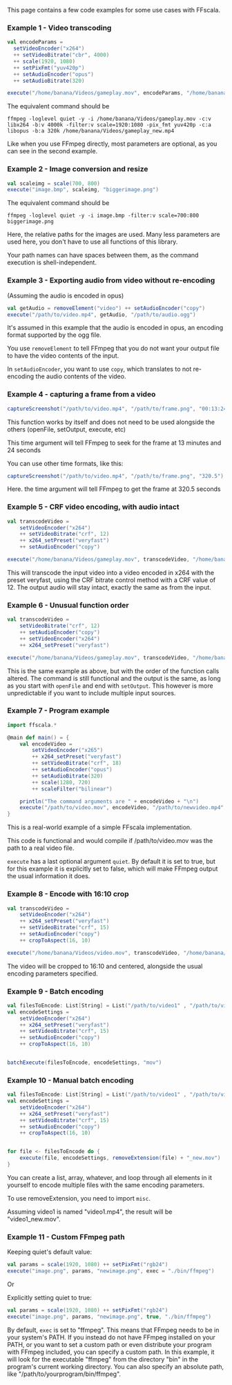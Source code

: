 This page contains a few code examples for some use cases with FFscala.

### Example 1 - Video transcoding
```scala
val encodeParams =
  setVideoEncoder("x264")
  ++ setVideoBitrate("cbr", 4000)
  ++ scale(1920, 1080)
  ++ setPixFmt("yuv420p")
  ++ setAudioEncoder("opus")
  ++ setAudioBitrate(320)

execute("/home/banana/Videos/gameplay.mov", encodeParams, "/home/banana/Videos/gameplay.mp4")
```

The equivalent command should be
```
ffmpeg -loglevel quiet -y -i /home/banana/Videos/gameplay.mov -c:v libx264 -b:v 4000k -filter:v scale=1920:1080 -pix_fmt yuv420p -c:a libopus -b:a 320k /home/banana/Videos/gameplay_new.mp4
```
Like when you use FFmpeg directly, most parameters are optional, as you can see in the second example.

### Example 2 - Image conversion and resize
```scala
val scaleimg = scale(700, 800)
execute("image.bmp", scaleimg, "biggerimage.png")
```
The equivalent command should be
```
ffmpeg -loglevel quiet -y -i image.bmp -filter:v scale=700:800 biggerimage.png
```
Here, the relative paths for the images are used. Many less parameters are used here, you don't have to use all functions of this library.

Your path names can have spaces between them, as the command execution is shell-independent.

### Example 3 - Exporting audio from video without re-encoding
(Assuming the audio is encoded in opus)

```scala
val getAudio = removeElement("video") ++ setAudioEncoder("copy")
execute("/path/to/video.mp4", getAudio, "/path/to/audio.ogg")
```

It's assumed in this example that the audio is encoded in opus, an encoding format supported by the ogg file.

You use ```removeElement``` to tell FFmpeg that you do not want your output file to have the video contents of the input.

In ```setAudioEncoder```, you want to use ```copy```, which translates to not re-encoding the audio contents of the video.

### Example 4 - capturing a frame from a video

```scala
captureScreenshot("/path/to/video.mp4", "/path/to/frame.png", "00:13:24")
```

This function works by itself and does not need to be used alongside the others (openFile, setOutput, execute, etc)

This time argument will tell FFmpeg to seek for the frame at 13 minutes and 24 seconds

You can use other time formats, like this:

```scala
captureScreenshot("/path/to/video.mp4", "/path/to/frame.png", "320.5")
```

Here. the time argument will tell FFmpeg to get the frame at 320.5 seconds

### Example 5 - CRF video encoding, with audio intact
```scala
val transcodeVideo =
    setVideoEncoder("x264")
    ++ setVideoBitrate("crf", 12)
    ++ x264_setPreset("veryfast")
    ++ setAudioEncoder("copy")

execute("/home/banana/Videos/gameplay.mov", transcodeVideo, "/home/banana/Videos/gameplay_new.mp4")
```

This will transcode the input video into a video encoded in x264 with the preset veryfast, using the CRF bitrate control method with a CRF value of 12. The output audio will stay intact, exactly the same as from the input.

### Example 6 - Unusual function order
```scala
val transcodeVideo =
    setVideoBitrate("crf", 12)
    ++ setAudioEncoder("copy")
    ++ setVideoEncoder("x264")
    ++ x264_setPreset("veryfast")

execute("/home/banana/Videos/gameplay.mov", transcodeVideo, "/home/banana/Videos/gameplay_new.mp4")
```

This is the same example as above, but with the order of the function calls altered. The command is still functional and the output is the same, as long as you start with ```openFile``` and end with ```setOutput```. This however is more unpredictable if you want to include multiple input sources.


### Example 7 - Program example

```scala
import ffscala.*

@main def main() = {
    val encodeVideo =
        setVideoEncoder("x265")
        ++ x264_setPreset("veryfast")
        ++ setVideoBitrate("crf", 18)
        ++ setAudioEncoder("opus")
        ++ setAudioBitrate(320)
        ++ scale(1280, 720)
        ++ scaleFilter("bilinear")

    println("The command arguments are " + encodeVideo + "\n")
    execute("/path/to/video.mov", encodeVideo, "/path/to/newvideo.mp4", false)
}

```

This is a real-world example of a simple FFscala implementation.

This code is functional and would compile if /path/to/video.mov was the path to a real video file.

```execute``` has a last optional argument ```quiet```. By default it is set to true, but for this example it is explicitly set to false, which will make FFmpeg output the usual information it does.


### Example 8 - Encode with 16:10 crop
```scala
val transcodeVideo =
    setVideoEncoder("x264")
    ++ x264_setPreset("veryfast")
    ++ setVideoBitrate("crf", 15)
    ++ setAudioEncoder("copy")
    ++ cropToAspect(16, 10)

execute("/home/banana/Videos/video.mov", transcodeVideo, "/home/banana/Videos/video_new.mp4")
```
The video will be cropped to 16:10 and centered, alongside the usual encoding parameters specified.

### Example 9 - Batch encoding
```scala
val filesToEncode: List[String] = List("/path/to/video1" , "/path/to/video2", "/path/to/video3")
val encodeSettings =
    setVideoEncoder("x264")
    ++ x264_setPreset("veryfast")
    ++ setVideoBitrate("crf", 15)
    ++ setAudioEncoder("copy")
    ++ cropToAspect(16, 10)


batchExecute(filesToEncode, encodeSettings, "mov")
```


### Example 10 - Manual batch encoding
```scala
val filesToEncode: List[String] = List("/path/to/video1" , "/path/to/video2", "/path/to/video3")
val encodeSettings =
    setVideoEncoder("x264")
    ++ x264_setPreset("veryfast")
    ++ setVideoBitrate("crf", 15)
    ++ setAudioEncoder("copy")
    ++ cropToAspect(16, 10)


for file <- filesToEncode do {
    execute(file, encodeSettings, removeExtension(file) + "_new.mov")
}
```
You can create a list, array, whatever, and loop through all elements in it yourself to encode multiple files with the same encoding parameters.

To use removeExtension, you need to import ```misc```.

Assuming video1 is named "video1.mp4", the result will be "video1_new.mov".


### Example 11 - Custom FFmpeg path

Keeping quiet's default value:

```scala
val params = scale(1920, 1080) ++ setPixFmt("rgb24")
execute("image.png", params, "newimage.png", exec = "./bin/ffmpeg")
```

Or

Explicitly setting quiet to true:

```scala
val params = scale(1920, 1080) ++ setPixFmt("rgb24")
execute("image.png", params, "newimage.png", true, "./bin/ffmpeg")
```

By default, ```exec``` is set to "ffmpeg". This means that FFmpeg needs to be in your system's PATH. If you instead do not have FFmpeg installed on your PATH, or you want to set a custom path or even distribute your program with FFmpeg included, you can specify a custom path. In this example, it will look for the executable "ffmpeg" from the directory "bin" in the program's current working directory. You can also specify an absolute path, like "/path/to/yourprogram/bin/ffmpeg".
